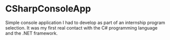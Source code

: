 # CSharpConsoleApp

Simple console application I had to develop as part of an internship program selection.
It was my first real contact with the C# programming language and the .NET framework.
